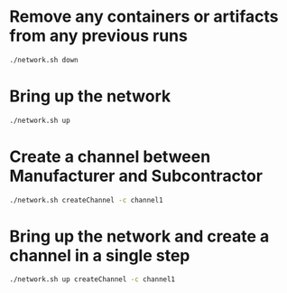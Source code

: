 # Remove any containers or artifacts from any previous runs

```bash
./network.sh down
```

# Bring up the network

```bash
./network.sh up
```

# Create a channel between Manufacturer and Subcontractor

```bash
./network.sh createChannel -c channel1
```

# Bring up the network and create a channel in a single step

```bash
./network.sh up createChannel -c channel1
```

